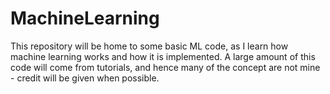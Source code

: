 # MachineLearning
This repository will be home to some basic ML code, as I learn how machine learning works and how it is implemented.
A large amount of this code will come from tutorials, and hence many of the concept are not mine - credit will be given when possible.